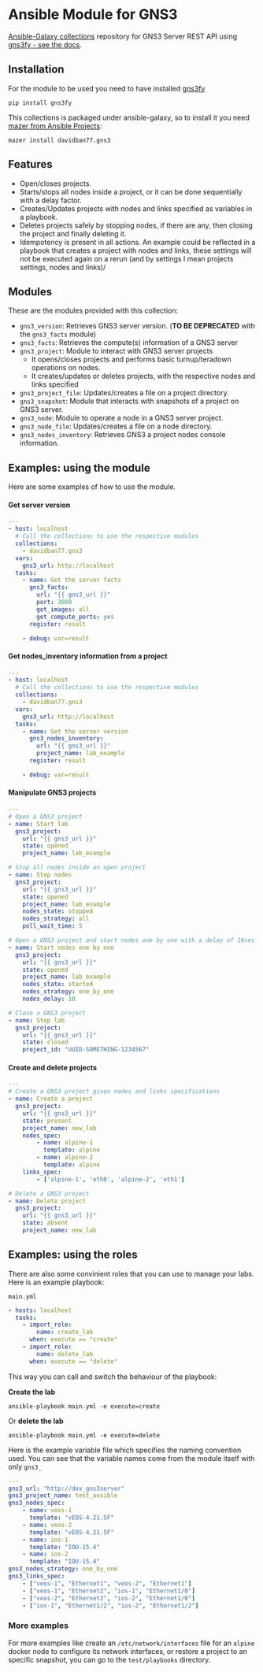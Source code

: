 # Ansible Module for GNS3
[Ansible-Galaxy collections](https://galaxy.ansible.com/davidban77/gns3) repository for GNS3 Server REST API using [gns3fy - see the docs](https://davidban77.github.io/gns3fy/).

## Installation

For the module to be used you need to have installed [gns3fy](https://github.com/davidban77/gns3fy)

```
pip install gns3fy
```

This collections is packaged under ansible-galaxy, so to install it you need [mazer from Ansible Projects](https://galaxy.ansible.com/docs/mazer/index.html):

```
mazer install davidban77.gns3
```

## Features

- Open/closes projects.
- Starts/stops all nodes inside a project, or it can be done sequentially with a delay factor.
- Creates/Updates projects with nodes and links specified as variables in a playbook.
- Deletes projects safely by stopping nodes, if there are any, then closing the project and finally deleting it.
- Idempotency is present in all actions. An example could be reflected in a playbook that creates a project with nodes and links, these settings will not be executed again on a rerun (and by settings I mean projects settings, nodes and links)/


## Modules

These are the modules provided with this collection:

- `gns3_version`: Retrieves GNS3 server version. (**TO BE DEPRECATED** with the `gns3_facts` module)
- `gns3_facts`: Retrieves the compute(s) information of a GNS3 server
- `gns3_project`: Module to interact with GNS3 server projects
    - It opens/closes projects and performs basic turnup/teradown operations on nodes.
    - It creates/updates or deletes projects, with the respective nodes and links specified
- `gns3_project_file`: Updates/creates a file on a project directory.
- `gns3_snapshot`: Module that interacts with snapshots of a project on GNS3 server.
- `gns3_node`: Module to operate a node in a GNS3 server project.
- `gns3_node_file`: Updates/creates a file on a node directory.
- `gns3_nodes_inventory`: Retrieves GNS3 a project nodes console information.

## Examples: using the module

Here are some examples of how to use the module.

#### Get server version

```yaml
---
- host: localhost
  # Call the collections to use the respective modules
  collections:
    - davidban77.gns3
  vars:
    gns3_url: http://localhost
  tasks:
    - name: Get the server facts
      gns3_facts:
        url: "{{ gns3_url }}"
        port: 3080
        get_images: all
        get_compute_ports: yes
      register: result

    - debug: var=result
```
#### Get nodes_inventory information from a project

```yaml
---
- host: localhost
  # Call the collections to use the respective modules
  collections:
    - davidban77.gns3
  vars:
    gns3_url: http://localhost
  tasks:
    - name: Get the server version
      gns3_nodes_inventory:
        url: "{{ gns3_url }}"
        project_name: lab_example
      register: result

    - debug: var=result
```

#### Manipulate GNS3 projects

```yaml
---
# Open a GNS3 project
- name: Start lab
  gns3_project:
    url: "{{ gns3_url }}"
    state: opened
    project_name: lab_example

# Stop all nodes inside an open project
- name: Stop nodes
  gns3_project:
    url: "{{ gns3_url }}"
    state: opened
    project_name: lab_example
    nodes_state: stopped
    nodes_strategy: all
    poll_wait_time: 5

# Open a GNS3 project and start nodes one by one with a delay of 10sec between them
- name: Start nodes one by one
  gns3_project:
    url: "{{ gns3_url }}"
    state: opened
    project_name: lab_example
    nodes_state: started
    nodes_strategy: one_by_one
    nodes_delay: 10

# Close a GNS3 project
- name: Stop lab
  gns3_project:
    url: "{{ gns3_url }}"
    state: closed
    project_id: "UUID-SOMETHING-1234567"
```

#### Create and delete projects

```yaml
---
# Create a GNS3 project given nodes and links specifications
- name: Create a project
  gns3_project:
    url: "{{ gns3_url }}"
    state: present
    project_name: new_lab
    nodes_spec:
        - name: alpine-1
          template: alpine
        - name: alpine-2
          template: alpine
    links_spec:
        - ['alpine-1', 'eth0', 'alpine-2', 'eth1']

# Delete a GNS3 project
- name: Delete project
  gns3_project:
    url: "{{ gns3_url }}"
    state: absent
    project_name: new_lab
```

## Examples: using the roles

There are also some convinient roles that you can use to manage your labs. Here is an example playbook:

`main.yml`
```yaml
- hosts: localhost
  tasks:
    - import_role:
        name: create_lab
      when: execute == "create"
    - import_role:
        name: delete_lab
      when: execute == "delete"
```

This way you can call and switch the behaviour of the playbook:

**Create the lab**
```
ansible-playbook main.yml -e execute=create
```

Or **delete the lab**
```
ansible-playbook main.yml -e execute=delete
```

Here is the example variable file which specifies the naming convention used. You can see that the variable names come from the module itself with only `gns3_`

```yaml
---
gns3_url: "http://dev_gns3server"
gns3_project_name: test_ansible
gns3_nodes_spec:
    - name: veos-1
      template: "vEOS-4.21.5F"
    - name: veos-2
      template: "vEOS-4.21.5F"
    - name: ios-1
      template: "IOU-15.4"
    - name: ios-2
      template: "IOU-15.4"
gns3_nodes_strategy: one_by_one
gns3_links_spec:
    - ["veos-1", "Ethernet1", "veos-2", "Ethernet1"]
    - ["veos-1", "Ethernet2", "ios-1", "Ethernet1/0"]
    - ["veos-2", "Ethernet2", "ios-2", "Ethernet1/0"]
    - ["ios-1", "Ethernet1/2", "ios-2", "Ethernet1/2"]
```

### More examples

For more examples like create an `/etc/network/interfaces` file for an `alpine` docker node to configure its network interfaces, or restore a project to an specific snapshot, you can go to the `test/playbooks` directory.
